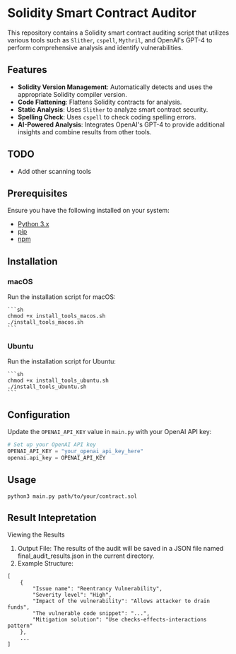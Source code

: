# Solidity Smart Contract Auditor

This repository contains a Solidity smart contract auditing script that utilizes various tools such as `Slither`, `cspell`, `Mythril`, and OpenAI's GPT-4 to perform comprehensive analysis and identify vulnerabilities.

## Features

- **Solidity Version Management**: Automatically detects and uses the appropriate Solidity compiler version.
- **Code Flattening**: Flattens Solidity contracts for analysis.
- **Static Analysis**: Uses `Slither`  to analyze smart contract security.
- **Spelling Check**: Uses `cspell` to check coding spelling errors.
- **AI-Powered Analysis**: Integrates OpenAI's GPT-4 to provide additional insights and combine results from other tools.

## TODO

- Add other scanning tools

## Prerequisites

Ensure you have the following installed on your system:

- [Python 3.x](https://www.python.org/downloads/)
- [pip](https://pip.pypa.io/en/stable/installation/)
- [npm](https://www.npmjs.com/get-npm)

## Installation

### macOS

Run the installation script for macOS:

    ```sh
    chmod +x install_tools_macos.sh
    ./install_tools_macos.sh
    ```

### Ubuntu

Run the installation script for Ubuntu:

    ```sh
    chmod +x install_tools_ubuntu.sh
    ./install_tools_ubuntu.sh
    ```

## Configuration

Update the `OPENAI_API_KEY` value in `main.py` with your OpenAI API key:

```python
# Set up your OpenAI API key
OPENAI_API_KEY = "your_openai_api_key_here"
openai.api_key = OPENAI_API_KEY
```

## Usage

```
python3 main.py path/to/your/contract.sol
```

## Result Intepretation

Viewing the Results

1. Output File: The results of the audit will be saved in a JSON file named final_audit_results.json in the current directory.
2. Example Structure:

```
[
    {
        "Issue name": "Reentrancy Vulnerability",
        "Severity level": "High",
        "Impact of the vulnerability": "Allows attacker to drain funds",
        "The vulnerable code snippet": "...",
        "Mitigation solution": "Use checks-effects-interactions pattern"
    },
    ...
]

```
